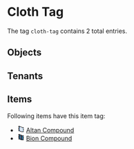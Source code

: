 # Cloth Tag

The tag `cloth-tag` contains 2 total entries.

## Objects

## Tenants

## Items

Following items have this item tag:

- <img src="https://raw.githubusercontent.com/Ceterai/Enternia/main/items/generic/crafting/alta/altan.png" alt="Altan Compound icon" loading="lazy" height=16px width="auto" /> [Altan Compound](https://ceterai.github.io/MyEnternia/Wiki/AltanCompound)
- <img src="https://raw.githubusercontent.com/Ceterai/Enternia/main/items/generic/crafting/alta/bion.png" alt="Bion Compound icon" loading="lazy" height=16px width="auto" /> [Bion Compound](https://ceterai.github.io/MyEnternia/Wiki/BionCompound)
